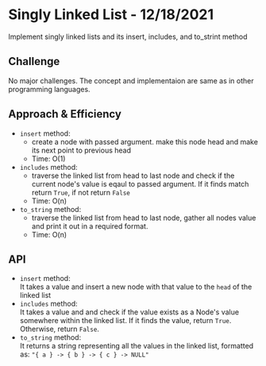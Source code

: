 # Singly Linked List - 12/18/2021

Implement singly linked lists and its insert, includes, and to_strint method

## Challenge

No major challenges. The concept and implementaion are same as in other programming languages.

## Approach & Efficiency

- `insert` method:
  - create a node with passed argument. make this node head and make its next point to previous head
  - Time: O(1)
- `includes` method:
  - traverse the linked list from head to last node and check if the current node's value is eqaul to passed argument. If it finds match return `True`, if not return `False`
  - Time: O(n)
- `to_string` method:
  - traverse the linked list from head to last node, gather all nodes value and print it out in a required format.
  - Time: O(n)

## API

- `insert` method:  
  It takes a value and insert a new node with that value to the `head` of the linked list
- `includes` method:  
  It takes a value and and check if the value exists as a Node's value somewhere within the linked list. If it finds the value, return `True`. Otherwise, return `False`.
- `to_string` method:  
  It returns a string representing all the values in the linked list, formatted as: `"{ a } -> { b } -> { c } -> NULL"`

